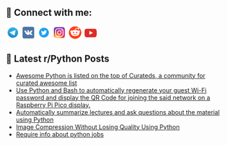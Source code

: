 ## 🔎 Connect with me:
[<img src="https://github.com/bullbesh/bullbesh/blob/main/images/Telegram.png" width="32" height="32" />](https://t.me/bullbesh)
[<img src="https://github.com/bullbesh/bullbesh/blob/main/images/VK.png" width="32" height="32" />](https://vk.com/bullbesh)
[<img src="https://github.com/bullbesh/bullbesh/blob/main/images/Twitter.png" width="32" height="32" />](https://twitter.com/bullbesh1)
[<img src="https://github.com/bullbesh/bullbesh/blob/main/images/Instagram.png" width="32" height="32" />](https://www.instagram.com/bullbesh)
[<img src="https://github.com/bullbesh/bullbesh/blob/main/images/Reddit.png" width="32" height="32" />](https://www.reddit.com/user/bullbesh)
[<img src="https://github.com/bullbesh/bullbesh/blob/main/images/YouTube.png" width="32" height="32" />](https://www.youtube.com/channel/UCtfjRs6uzgq5mfm8S06WTcg)

## 📕 Latest r/Python Posts
<!-- BLOG-POST-LIST:START -->
- [Awesome Python is listed on the top of Curateds, a community for curated awesome list](https://www.reddit.com/r/Python/comments/166f1gr/awesome_python_is_listed_on_the_top_of_curateds_a/)
- [Use Python and Bash to automatically regenerate your guest Wi-Fi password and display the QR Code for joining the said network on a Raspberry Pi Pico display.](https://www.reddit.com/r/Python/comments/166enqh/use_python_and_bash_to_automatically_regenerate/)
- [Automatically summarize lectures and ask questions about the material using Python](https://www.reddit.com/r/Python/comments/166ekb7/automatically_summarize_lectures_and_ask/)
- [Image Compression Without Losing Quality Using Python](https://www.reddit.com/r/Python/comments/166dzd0/image_compression_without_losing_quality_using/)
- [Require info about python jobs](https://www.reddit.com/r/Python/comments/166dy7b/require_info_about_python_jobs/)
<!-- BLOG-POST-LIST:END -->
